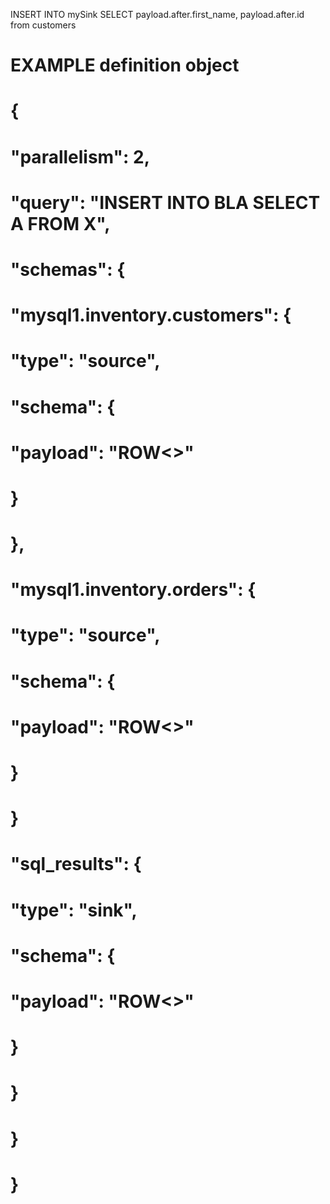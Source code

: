 
INSERT INTO mySink SELECT payload.after.first_name, payload.after.id from customers


# EXAMPLE definition object
# {
#     "parallelism": 2,
#     "query": "INSERT INTO BLA SELECT A FROM X",
#     "schemas": {
#         "mysql1.inventory.customers": {
#             "type": "source",
#             "schema": {
#                 "payload": "ROW<>"
#             }
#         },
#         "mysql1.inventory.orders": {
#             "type": "source",
#             "schema": {
#                 "payload": "ROW<>"
#             }
#         }
#         "sql_results": {
#             "type": "sink",
#             "schema": {
#                 "payload": "ROW<>"
#             }
#         }
#     }
# }
